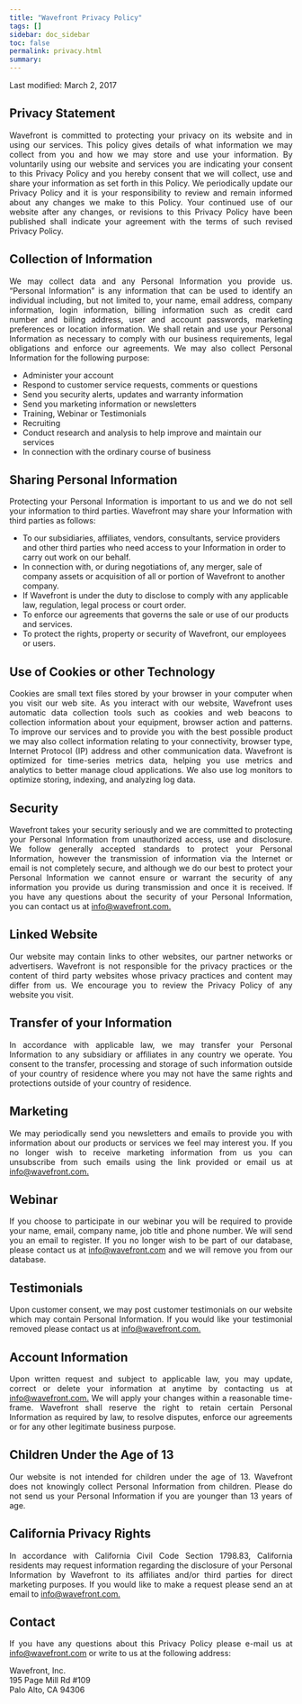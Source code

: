 ```yaml
---
title: "Wavefront Privacy Policy"
tags: []
sidebar: doc_sidebar
toc: false
permalink: privacy.html
summary:
---
```


<p>Last modified: March 2, 2017</p>
<h2><strong>Privacy Statement</strong></h2>
<p style="font-weight: 400; text-align: justify;">Wavefront is committed to protecting your privacy on its website and in using our services. This policy gives details of what information we may collect from you and how we may store and use your information. By voluntarily using our website and services you are indicating your consent to this Privacy Policy and you hereby consent that we will collect, use and share your information as set forth in this Policy. We periodically update our Privacy Policy and it is your responsibility to review and remain informed about any changes we make to this Policy. Your continued use of our website after any changes, or revisions to this Privacy Policy have been published shall indicate your agreement with the terms of such revised Privacy Policy.</p>
<h2><strong>Collection of Information</strong></h2>
<p style="font-weight: 400; text-align: justify;">We may collect data and any Personal Information you provide us. “Personal Information” is any information that can be used to identify an individual including, but not limited to, your name, email address, company information, login information, billing information such as credit card number and billing address, user and account passwords, marketing preferences or location information. We shall retain and use your Personal Information as necessary to comply with our business requirements, legal obligations and enforce our agreements. We may also collect Personal Information for the following purpose:</p>
<ul>
<li style="font-weight: 400;"><span style="font-weight: 400;">Administer your account </span></li>
<li style="font-weight: 400;"><span style="font-weight: 400;">Respond to customer service requests, comments or questions</span></li>
<li style="font-weight: 400;"><span style="font-weight: 400;">Send you security alerts, updates and warranty information</span></li>
<li style="font-weight: 400;"><span style="font-weight: 400;">Send you marketing information or newsletters</span></li>
<li style="font-weight: 400;"><span style="font-weight: 400;">Training, Webinar or Testimonials </span></li>
<li style="font-weight: 400;"><span style="font-weight: 400;">Recruiting</span></li>
<li style="font-weight: 400;"><span style="font-weight: 400;">Conduct research and analysis to help improve and maintain our services</span></li>
<li style="font-weight: 400;"><span style="font-weight: 400;">In connection with the ordinary course of business</span></li>
</ul>
<h2><strong>Sharing Personal Information</strong></h2>
<p style="font-weight: 400; text-align: justify;">Protecting your Personal Information is important to us and we do not sell your information to third parties. Wavefront may share your Information with third parties as follows:</p>
<ul>
<li style="font-weight: 400;"><span style="font-weight: 400;">To our subsidiaries, affiliates, vendors, consultants, service providers and other third parties who need access to your Information in order to carry out work on our behalf.</span></li>
<li style="font-weight: 400;"><span style="font-weight: 400;">In connection with, or during negotiations of, any merger, sale of company assets or acquisition of all or portion of Wavefront to another company.</span></li>
<li style="font-weight: 400;"><span style="font-weight: 400;">If Wavefront is under the duty to disclose to comply with any applicable law, regulation, legal process or court order.</span></li>
<li style="font-weight: 400;"><span style="font-weight: 400;">To enforce our agreements that governs the sale or use of our products and services.</span></li>
<li style="font-weight: 400;"><span style="font-weight: 400;">To protect the rights, property or security of Wavefront, our employees or users. </span></li>
</ul>
<h2><strong>Use of Cookies or other Technology</strong></h2>
<p style="font-weight: 400; text-align: justify;">Cookies are small text files stored by your browser in your computer when you visit our web site. As you interact with our website, Wavefront uses automatic data collection tools such as cookies and web beacons to collection information about your equipment, browser action and patterns. To improve our services and to provide you with the best possible product we may also collect information relating to your connectivity, browser type, Internet Protocol (IP) address and other communication data. Wavefront is optimized for time-series metrics data, helping you use metrics and analytics to better manage cloud applications. We also use log monitors to optimize storing, indexing, and analyzing log data.</p>
<h2><strong>Security</strong></h2>
<p style="font-weight: 400; text-align: justify;">Wavefront takes your security seriously and we are committed to protecting your Personal Information from unauthorized access, use and disclosure.  We follow generally accepted standards to protect your Personal Information, however the transmission of information via the Internet or email is not completely secure, and although we do our best to protect your Personal Information we cannot ensure or warrant the security of any information you provide us during transmission and once it is received. If you have any questions about the security of your Personal Information, you can contact us at <a href="info@wavefront.com">info@wavefront.com.</a></p>
<h2><strong>Linked Website</strong></h2>
<p style="font-weight: 400; text-align: justify;">Our website may contain links to other websites, our partner networks or advertisers. Wavefront is not responsible for the privacy practices or the content of third party websites whose privacy practices and content may differ from us. We encourage you to review the Privacy Policy of any website you visit.</p>
<h2><strong>Transfer of your Information</strong></h2>
<p style="font-weight: 400; text-align: justify;">In accordance with applicable law, we may transfer your Personal Information to any subsidiary or affiliates in any country we operate. You consent to the transfer, processing and storage of such information outside of your country of residence where you may not have the same rights and protections outside of your country of residence.</p>
<h2><strong>Marketing</strong></h2>
<p style="font-weight: 400; text-align: justify;">We may periodically send you newsletters and emails to provide you with information about our products or services we feel may interest you. If you no longer wish to receive marketing information from us you can unsubscribe from such emails using the link provided or email us at <a href="info@wavefront.com">info@wavefront.com.</a></p>
<h2><strong>Webinar</strong></h2>
<p style="font-weight: 400; text-align: justify;">If you choose to participate in our webinar you will be required to provide your name, email, company name, job title and phone number. We will send you an email to register. If you no longer wish to be part of our database, please contact us at <a href="info@wavefront.com">info@wavefront.com</a> and we will remove you from our database.</p>
<h2><strong>Testimonials</strong></h2>
<p style="font-weight: 400; text-align: justify;">Upon customer consent, we may post customer testimonials on our website which may contain Personal Information. If you would like your testimonial removed please contact us at <a href="info@wavefront.com">info@wavefront.com.</a></p>
<h2><strong>Account Information</strong></h2>
<p style="font-weight: 400; text-align: justify;">Upon w<span style="font-weight: 400;">ritten request and subject to applicable law, you may update, correct or delete your information at anytime by contacting us at <a href="info@wavefront.com">info@wavefront.com.</a> We will apply your changes within a reasonable time-frame. Wavefront shall reserve the right to retain certain Personal Information as required by law, to resolve disputes, enforce our agreements or for any other legitimate business purpose.</span></p>
<h2><strong>Children Under the Age of 13</strong></h2>
<p style="font-weight: 400; text-align: justify;">Our website is not intended for children under the age of 13. Wavefront does not knowingly collect Personal Information from children. Please do not send us your Personal Information if you are younger than 13 years of age.</p>
<h2><strong>California Privacy Rights</strong></h2>
<p style="font-weight: 400; text-align: justify;">In accordance with California Civil Code Section 1798.83, California residents may request information regarding the disclosure of your Personal Information by Wavefront to its affiliates and/or third parties for direct marketing purposes. If you would like to make a request please send an at email to <a href="info@wavefront.com">info@wavefront.com.</a></p>
<h2><strong>Contact</strong></h2>
<p style="font-weight: 400; text-align: justify;">If you have any questions about this Privacy Policy please e-mail us at <a href="info@wavefront.com">info@wavefront.com</a> or write to us at the following address:</p>
<p><span style="font-weight: 400;">Wavefront, Inc.</span><br />
<span style="font-weight: 400;">195 Page Mill Rd #109</span><br />
<span style="font-weight: 400;">Palo Alto, CA 94306</span></p>
<p>&nbsp;</p>